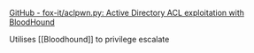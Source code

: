 [GitHub - fox-it/aclpwn.py: Active Directory ACL exploitation with BloodHound](https://github.com/fox-it/aclpwn.py)


Utilises [[Bloodhound]] to privilege escalate